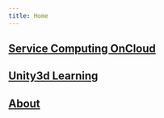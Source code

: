 ```yaml
---
title: Home
---
```


## [Service Computing OnCloud](https://guojj33.github.io/blogs/ServiceComputingOnCloud-Catalog)

## [Unity3d Learning](https://guojj33.github.io/blogs/Unity3dLearning-Catalog)

## [About](https://guojj33.github.io/blogs/about)
